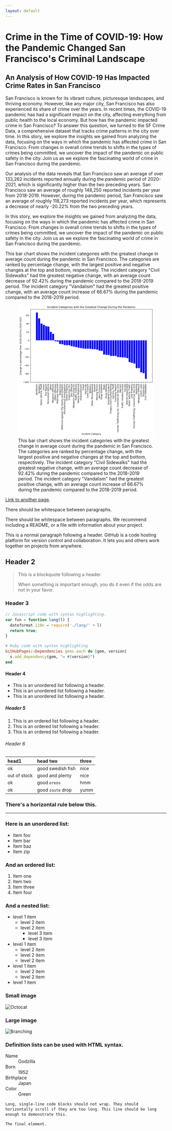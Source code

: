 ```yaml
---
layout: default
---
```


# Crime in the Time of COVID-19: How the Pandemic Changed San Francisco's Criminal Landscape

## An Analysis of How COVID-19 Has Impacted Crime Rates in San Francisco

San Francisco is known for its vibrant culture, picturesque landscapes, and thriving economy. However, like any major city, San Francisco has also experienced its share of crime over the years. In recent times, the COVID-19 pandemic has had a significant impact on the city, affecting everything from public health to the local economy. But how has the pandemic impacted crime in San Francisco? To answer this question, we turned to the SF Crime Data, a comprehensive dataset that tracks crime patterns in the city over time. In this story, we explore the insights we gained from analyzing the data, focusing on the ways in which the pandemic has affected crime in San Francisco. From changes in overall crime trends to shifts in the types of crimes being committed, we uncover the impact of the pandemic on public safety in the city. Join us as we explore the fascinating world of crime in San Francisco during the pandemic.

Our analysis of the data reveals that San Francisco saw an average of over 133,262 incidents reported annually during the pandemic period of 2020-2021, which is significantly higher than the two preceding years. San Francisco saw an average of roughly 148,250 reported incidents per year from 2018-2019. However, during the pandemic period, San Francisco saw an average of roughly 118,273 reported incidents per year, which represents a decrease of nearly -20.22% from the two preceding years.

In this story, we explore the insights we gained from analyzing the data, focusing on the ways in which the pandemic has affected crime in San Francisco. From changes in overall crime trends to shifts in the types of crimes being committed, we uncover the impact of the pandemic on public safety in the city. Join us as we explore the fascinating world of crime in San Francisco during the pandemic.

This bar chart shows the incident categories with the greatest change in average count during the pandemic in San Francisco. The categories are ranked by percentage change, with the largest positive and negative changes at the top and bottom, respectively. The incident category "Civil Sidewalks" had the greatest negative change, with an average count decrease of 92.42% during the pandemic compared to the 2018-2019 period. The incident category "Vandalism" had the greatest positive change, with an average count increase of 66.67% during the pandemic compared to the 2018-2019 period.


<figure>
  <img src="percentage_crime.png">
  <figcaption>This bar chart shows the incident categories with the greatest change in average count during the pandemic in San Francisco. The categories are ranked by percentage change, with the largest positive and negative changes at the top and bottom, respectively. The incident category "Civil Sidewalks" had the greatest negative change, with an average count decrease of 92.42% during the pandemic compared to the 2018-2019 period. The incident category "Vandalism" had the greatest positive change, with an average count increase of 66.67% during the pandemic compared to the 2018-2019 period.</figcaption>
</figure>

[Link to another page](./another-page.html).

There should be whitespace between paragraphs.

There should be whitespace between paragraphs. We recommend including a README, or a file with information about your project.



This is a normal paragraph following a header. GitHub is a code hosting platform for version control and collaboration. It lets you and others work together on projects from anywhere.

## Header 2

> This is a blockquote following a header.
>
> When something is important enough, you do it even if the odds are not in your favor.

### Header 3

```js
// Javascript code with syntax highlighting.
var fun = function lang(l) {
  dateformat.i18n = require('./lang/' + l)
  return true;
}
```

```ruby
# Ruby code with syntax highlighting
GitHubPages::Dependencies.gems.each do |gem, version|
  s.add_dependency(gem, "= #{version}")
end
```

#### Header 4

*   This is an unordered list following a header.
*   This is an unordered list following a header.
*   This is an unordered list following a header.

##### Header 5

1.  This is an ordered list following a header.
2.  This is an ordered list following a header.
3.  This is an ordered list following a header.

###### Header 6

| head1        | head two          | three |
|:-------------|:------------------|:------|
| ok           | good swedish fish | nice  |
| out of stock | good and plenty   | nice  |
| ok           | good `oreos`      | hmm   |
| ok           | good `zoute` drop | yumm  |

### There's a horizontal rule below this.

* * *

### Here is an unordered list:

*   Item foo
*   Item bar
*   Item baz
*   Item zip

### And an ordered list:

1.  Item one
1.  Item two
1.  Item three
1.  Item four

### And a nested list:

- level 1 item
  - level 2 item
  - level 2 item
    - level 3 item
    - level 3 item
- level 1 item
  - level 2 item
  - level 2 item
  - level 2 item
- level 1 item
  - level 2 item
  - level 2 item
- level 1 item

### Small image

![Octocat](https://github.githubassets.com/images/icons/emoji/octocat.png)

### Large image

![Branching](https://guides.github.com/activities/hello-world/branching.png)


### Definition lists can be used with HTML syntax.

<dl>
<dt>Name</dt>
<dd>Godzilla</dd>
<dt>Born</dt>
<dd>1952</dd>
<dt>Birthplace</dt>
<dd>Japan</dd>
<dt>Color</dt>
<dd>Green</dd>
</dl>

```
Long, single-line code blocks should not wrap. They should horizontally scroll if they are too long. This line should be long enough to demonstrate this.
```

```
The final element.
```